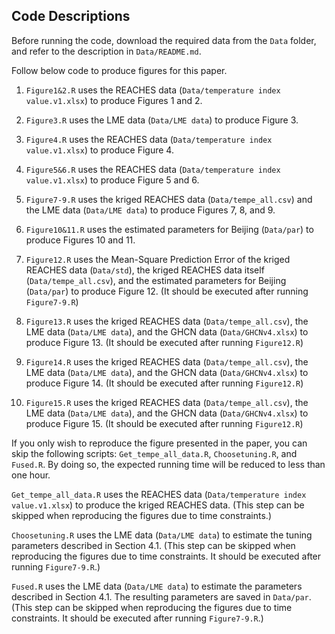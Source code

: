 ## Code Descriptions

Before running the code, download the required data from the `Data` folder, and refer to the description in `Data/README.md`.

Follow below code to produce figures for this paper. 

1. `Figure1&2.R` uses the REACHES data (`Data/temperature index value.v1.xlsx`) to produce Figures 1 and 2.

2. `Figure3.R` uses the LME data (`Data/LME data`) to produce Figure 3.

3. `Figure4.R` uses the REACHES data (`Data/temperature index value.v1.xlsx`) to produce Figure 4.

4. `Figure5&6.R` uses the REACHES data (`Data/temperature index value.v1.xlsx`) to produce Figure 5 and 6.

5. `Figure7-9.R` uses the kriged REACHES data (`Data/tempe_all.csv`) and the LME data (`Data/LME data`) to produce Figures 7, 8, and 9.

6. `Figure10&11.R` uses the estimated parameters for Beijing (`Data/par`) to produce Figures 10 and 11.

7. `Figure12.R` uses the Mean-Square Prediction Error of the kriged REACHES data (`Data/std`), the kriged REACHES data itself (`Data/tempe_all.csv`), and the estimated parameters for Beijing (`Data/par`) to produce Figure 12. (It should be executed after running `Figure7-9.R`)
   
8. `Figure13.R` uses the kriged REACHES data (`Data/tempe_all.csv`), the LME data (`Data/LME data`), and the GHCN data (`Data/GHCNv4.xlsx`) to produce Figure 13. (It should be executed after running `Figure12.R`)

9. `Figure14.R` uses the kriged REACHES data (`Data/tempe_all.csv`), the LME data (`Data/LME data`), and the GHCN data (`Data/GHCNv4.xlsx`) to produce Figure 14. (It should be executed after running `Figure12.R`)

10. `Figure15.R` uses the kriged REACHES data (`Data/tempe_all.csv`), the LME data (`Data/LME data`), and the GHCN data (`Data/GHCNv4.xlsx`) to produce Figure 15. (It should be executed after running `Figure12.R`)

If you only wish to reproduce the figure presented in the paper, you can skip the following scripts: `Get_tempe_all_data.R`, `Choosetuning.R`, and `Fused.R`. By doing so, the expected running time will be reduced to less than one hour.

`Get_tempe_all_data.R` uses the REACHES data (`Data/temperature index value.v1.xlsx`) to produce the kriged REACHES data.
(This step can be skipped when reproducing the figures due to time constraints.)

`Choosetuning.R` uses the LME data (`Data/LME data`) to estimate the tuning parameters described in Section 4.1. (This step can be skipped when reproducing the figures due to time constraints. It should be executed after running `Figure7-9.R`.)

`Fused.R` uses the LME data (`Data/LME data`) to estimate the parameters described in Section 4.1. The resulting parameters are saved in `Data/par`. (This step can be skipped when reproducing the figures due to time constraints. It should be executed after running `Figure7-9.R`.)
